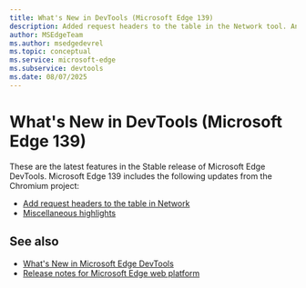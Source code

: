 ```yaml
---
title: What's New in DevTools (Microsoft Edge 139)
description: Added request headers to the table in the Network tool. And more.  # key words before col 158
author: MSEdgeTeam
ms.author: msedgedevrel
ms.topic: conceptual
ms.service: microsoft-edge
ms.subservice: devtools
ms.date: 08/07/2025
---
```

# What's New in DevTools (Microsoft Edge 139)

These are the latest features in the Stable release of Microsoft Edge DevTools.  Microsoft Edge 139 includes the following updates from the Chromium project:

* [Add request headers to the table in Network](https://developer.chrome.com/blog/new-in-devtools-139#request-headers)
* [Miscellaneous highlights](https://developer.chrome.com/blog/new-in-devtools-139#misc)


<!-- ====================================================================== -->
## See also

* [What's New in Microsoft Edge DevTools](../../whats-new.md)
* [Release notes for Microsoft Edge web platform](../../../../web-platform/release-notes/index.md)
